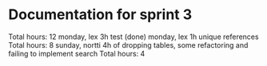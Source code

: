 # Documentation for sprint 3

Total hours: 12
monday, lex 3h test (done)
monday, lex 1h unique references
Total hours: 8
sunday, nortti 4h of dropping tables, some refactoring and failing to implement search
Total hours: 4
